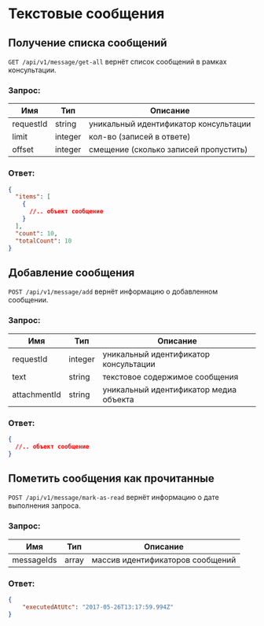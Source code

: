 # Текстовые сообщения

## Получение списка сообщений

`GET /api/v1/message/get-all` вернёт список сообщений в рамках консультации.

### Запрос:

Имя | Тип | Описание
--- | --- | ---
requestId | string | уникальный идентификатор консультации
limit | integer | кол-во (записей в ответе)
offset | integer | смещение (сколько записей пропустить)

### Ответ:

```json
{
  "items": [
    {
      //.. объект сообщение
    }
  ],
  "count": 10,
  "totalCount": 10
}
```

## Добавление сообщения

`POST /api/v1/message/add` вернёт информацию о добавленном сообщении.

### Запрос:

Имя | Тип | Описание
--- | --- | ---
requestId | integer | уникальный идентификатор консультации
text | string | текстовое содержимое сообщения
attachmentId | string | уникальный идентификатор медиа объекта

### Ответ:

```json
{
  //.. объект сообщение
}
```

## Пометить сообщения как прочитанные

`POST /api/v1/message/mark-as-read` вернёт информацию о дате выполнения запроса.

### Запрос:

Имя | Тип | Описание
--- | --- | ---
messageIds | array | массив идентификаторов сообщений

### Ответ:

```json
{
    "executedAtUtc": "2017-05-26T13:17:59.994Z"
}
```